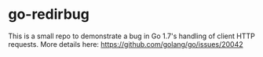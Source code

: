 # go-redirbug

This is a small repo to demonstrate a bug in Go 1.7's handling of client HTTP requests. More details here: https://github.com/golang/go/issues/20042
